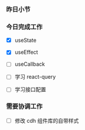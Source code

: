 ### 昨日小节



### 今日完成工作

- [x] useState
- [x] useEffect
- [ ] useCallback
- [ ] 学习 react-query
- [ ] 学习接口配置


###  需要协调工作

- [ ] 修改 cdh 组件库的自带样式

